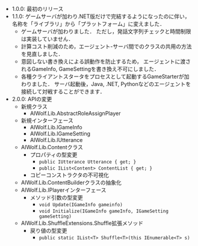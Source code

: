 ﻿* 1.0.0: 最初のリリース
* 1.1.0: ゲームサーバが加わり.NET版だけで完結するようになったのに伴い，
名称を「ライブラリ」から「プラットフォーム」に変えました．
  * ゲームサーバが加わりました．
ただし，発話文字列チェックと時間制限は実装していません．
  * 計算コスト削減のため，エージェント-サーバ間でのクラスの共用の方法を見直しました．
  * 意図しない書き換えによる誤動作を防止するため，
エージェントに渡されるGameInfo, GameSettingを書き換え不可にしました．
  * 各種クライアントスタータをプロセスとして起動するGameStarterが加わりました．
サーバ起動後，Java, .NET, Pythonなどのエージェントを接続して対戦することができます．
* 2.0.0: APIの変更
  * 新規クラス
    * AIWolf.Lib.AbstractRoleAssignPlayer
  * 新規インターフェース
    * AIWolf.Lib.IGameInfo
    * AIWolf.Lib.IGameSetting
    * AIWolf.Lib.IUtterance
  * AIWolf.Lib.Contentクラス
    * プロパティの型変更
      * `public IUtterance Utterance { get; }`
      * `public IList<Content> ContentList { get; }`
    * コピーコンストラクタの不可視化
  * AIWolf.Lib.ContentBuilderクラスの抽象化
  * AIWolf.Lib.IPlayerインターフェース
    * メソッド引数の型変更
      * `void Update(IGameInfo gameinfo)`
      * `void Initialize(IGameInfo gameInfo, IGameSetting gameSetting)`
  * AIWolf.Lib.ShuffleExtensions.Shuffle拡張メソッド
    * 戻り値の型変更
      * `public static IList<T> Shuffle<T>(this IEnumerable<T> s)`